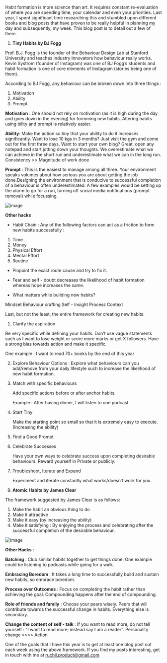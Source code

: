 Habit formation is more science than art. It requires constant re-evaluation of where you are spending time, your calendar and even your priorities. Last year, I spent significant time researching this and stumbled upon different books and blog posts that have proven to be really helpful in planning my day and subsequently, my week. This blog post is to detail out a few of them. 

1. **Tiny Habits by BJ Fogg**

  Prof. B.J. Fogg is the founder of the Behaviour Design Lab at Stanford University and teaches industry 
  Innovators how behaviour really works. Kevin Systrom (founder of Instagram) was one of BJ Fogg’s 
  students and habit formation is one of core elements of Instagram (stories being one of them). 

  According to BJ Fogg, any behaviour can be broken down into three things : 

  1. Motivation 
  2. Ability 
  3. Prompt 

**Motivation** :  One should not rely on motivation (as it is high during the day and goes down in the 
evening) for formming new habits. Altering habits using bility and prompt is relatively easier.  
 
**Ability**: Make the action so tiny that your ability to do it increases significantly. Want to lose 10 kgs in 3 months? Just visit the gym and come out for the first three days. Want to start your own blog? Great, open any notepad and start jotting down your thoughts. We overestimate what we can achieve in the short run and underestimate what we can in the long run. Consistency >> Magnitude of work done

**Prompt** : This is the easiest to manage among all three. Your environment speaks volumes about how serious you are about getting the job done.Designing the environment that is conducive to successful completion of a behaviour is often underestimated. A few examples would be setting up the alarm to go for a run, turning off social media notifications (prompt removal) while focussing. 

![image](https://behaviormodel.org/wp-content/uploads/2020/08/Fogg-Behavior-Model.jpg)

**Other hacks**

* Habit Chain : Any of the following factors can act as a friction to form new habits successfully : 

1. Time 
2. Money 
3. Physical Effort 
4. Mental Effort 
5. Routine 

* Pinpoint the exact route cause and try to fix it. 

* Fear and self - doubt decreases the likelihood of habit formation whereas hope increases the same. 

* What matters while building new habits? 

Mindset 
Behaviour crafting 
Self - Insight 
Process 
Context 

Last, but not the least, the entire framework for creating new habits: 

1. Clarify the aspiration 

Be very specific while defining your habits. Don’t use vague statements such as I want to lose weight or score more marks or get X followers. Have a strong bias towards action and make it specific. 

One example : I want to read 70+ books by the end of this year

2. Explore Behaviour Options : Explore what behaviours can you add/remove from your daily lifestyle such 
    to increase the likelihood of new habit formation. 

3. Match with specific behaviours 

    Add specific actions before or after anchor habits. 

   Example : After having dinner, I will listen to one podcast. 

4. Start Tiny 

   Make the starting point so small so that it is extremely easy to execute. (Increasing the ability) 

5. Find a Good Prompt 

6. Celebrate Successes

    Have your own ways to celebrate success upon completing desirable behaviours. Reward yourself in 
    Private or publicly. 

7. Troubleshoot, Iterate and Expand 

    Experiment and iterate constantly what works/doesn’t work for you. 


2. **Atomic Habits by James Clear** 

The framework suggested by James Clear is as follows:  

1. Make the habit an obvious thing to do 
2. Make it attractive 
3. Make it easy (by increasing the ability) 
4. Make it satisfying : By enjoying the process and celebrating after the successful completion of the 
    desirable behaviour. 


![image](https://expertprogrammanagement.com/wp-content/uploads/2018/11/Atomic-Habits_-Plateau-of-Latent-Potential.png)


**Other Hacks** : 

**Batching** : Club similar habits together to get things done. One example could be listening to podcasts while going for a walk. 

**Embracing Boredom** : It takes a long time to successfully build and sustain new habits, so embrace boredom. 

**Process over Outcomes** : Focus on completing the habit rather than achieving the goal. Compounding happens after the end of compounding.

**Role of friends and family** : Choose your peers wisely. Peers that will contribute towards the successful change in habits. Everything else is secondary. 

**Change the content of self - talk** : If you want to read more, do not tell yourself : “I want to read more; instead say I am a reader”. Personality change >>>> Action 

One of the goals that I have this year is to get at least one blog post out each week using the above framework. If you find my posts interesting, get in touch with me at ruchil.product@gmail.com 

